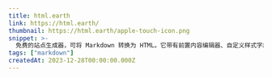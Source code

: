 ```yaml
---
title: html.earth
link: https://html.earth/
thumbnail: https://html.earth/apple-touch-icon.png
snippet: >-
  免费的站点生成器，可将 Markdown 转换为 HTML。它带有前置内容编辑器、自定义样式字段以及导入和导出选项。
tags: ["markdown"]
createdAt: 2023-12-28T00:00:00.000Z
---
```

